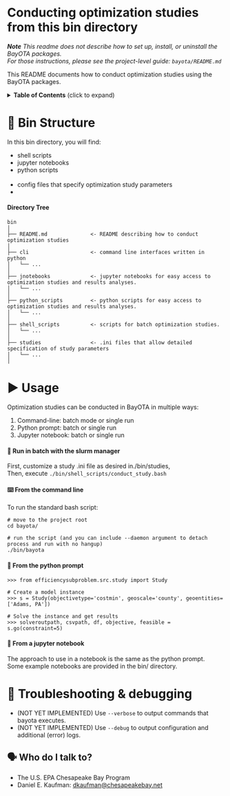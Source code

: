# Conducting optimization studies from this bin directory

***Note*** *This readme does not describe how to set up, install, or uninstall the BayOTA packages.\
For those instructions, please see the project-level guide: `bayota/README.md`*


This README documents how to conduct optimization studies using the BayOTA packages.

<details>
 <summary><strong>Table of Contents</strong> (click to expand)</summary>

* [Bin structure](#-bin-structure)
* [Usage](#-usage)
* [Troubleshooting & debugging](#-troubleshooting--debugging)
* [Who do I talk to?](#-who-do-i-talk-to)
</details>

# 📁 Bin Structure

In this bin directory, you will find:

* shell scripts
* jupyter notebooks
* python scripts
<br><br/>
* config files that specify optimization study parameters
*

#### Directory Tree
```
bin
│
├── README.md              <- README describing how to conduct optimization studies
│
├── cli                    <- command line interfaces written in python
│   └── ...
│
├── jnotebooks             <- jupyter notebooks for easy access to optimization studies and results analyses.
│   └── ...
│
├── python_scripts         <- python scripts for easy access to optimization studies and results analyses.
│   └── ...
│
├── shell_scripts          <- scripts for batch optimization studies.
│   └── ...
│
├── studies                <- .ini files that allow detailed specification of study parameters
│   └── ...
│
```


# ▶ Usage

Optimization studies can be conducted in BayOTA in multiple ways:
1) Command-line: batch mode or single run
2) Python prompt: batch or single run
3) Jupyter notebook: batch or single run

#### 🔀 Run in batch with the slurm manager

First, customize a study .ini file as desired in./bin/studies,\
Then, execute `./bin/shell_scripts/conduct_study.bash`

#### ⌨️ From the command line
To run the standard bash script:

```
# move to the project root
cd bayota/

# run the script (and you can include --daemon argument to detach process and run with no hangup)
./bin/bayota
```

#### 🐍 From the python prompt

    >>> from efficiencysubproblem.src.study import Study

    # Create a model instance
    >>> s = Study(objectivetype='costmin', geoscale='county', geoentities=['Adams, PA'])

    # Solve the instance and get results
    >>> solveroutpath, csvpath, df, objective, feasible = s.go(constraint=5)

#### 📓 From a jupyter notebook
The approach to use in a notebook is the same as the python prompt.\
Some example notebooks are provided in the bin/ directory.

# 🐛 Troubleshooting & debugging

* (NOT YET IMPLEMENTED) Use `--verbose` to output commands that bayota executes.
* (NOT YET IMPLEMENTED) Use `--debug` to output configuration and additional (error) logs.

## 🗣️ Who do I talk to?

* The U.S. EPA Chesapeake Bay Program
* Daniel E. Kaufman: dkaufman@chesapeakebay.net